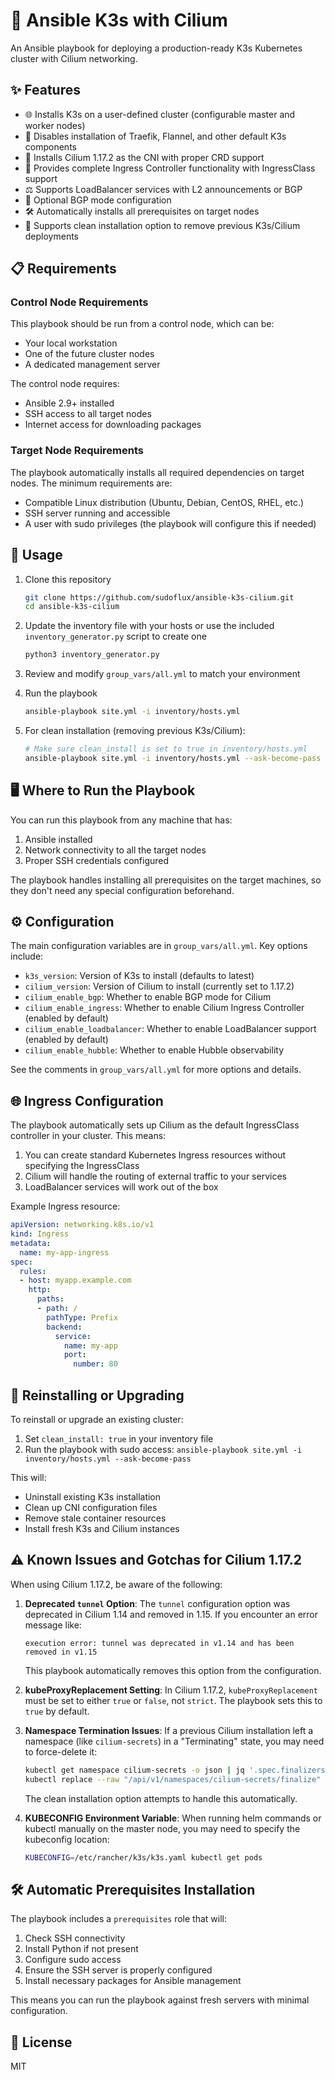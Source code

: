 # 🚀 Ansible K3s with Cilium

An Ansible playbook for deploying a production-ready K3s Kubernetes cluster with Cilium networking.

## ✨ Features

- 🌐 Installs K3s on a user-defined cluster (configurable master and worker nodes)
- 🧩 Disables installation of Traefik, Flannel, and other default K3s components
- 🐙 Installs Cilium 1.17.2 as the CNI with proper CRD support
- 🚪 Provides complete Ingress Controller functionality with IngressClass support
- ⚖️ Supports LoadBalancer services with L2 announcements or BGP
- 📡 Optional BGP mode configuration
- 🛠️ Automatically installs all prerequisites on target nodes
- 🧹 Supports clean installation option to remove previous K3s/Cilium deployments

## 📋 Requirements

### Control Node Requirements
This playbook should be run from a control node, which can be:
- Your local workstation
- One of the future cluster nodes
- A dedicated management server

The control node requires:
- Ansible 2.9+ installed
- SSH access to all target nodes
- Internet access for downloading packages

### Target Node Requirements
The playbook automatically installs all required dependencies on target nodes. The minimum requirements are:
- Compatible Linux distribution (Ubuntu, Debian, CentOS, RHEL, etc.)
- SSH server running and accessible
- A user with sudo privileges (the playbook will configure this if needed)

## 🚦 Usage

1. Clone this repository
   ```bash
   git clone https://github.com/sudoflux/ansible-k3s-cilium.git
   cd ansible-k3s-cilium
   ```

2. Update the inventory file with your hosts or use the included `inventory_generator.py` script to create one
   ```bash
   python3 inventory_generator.py
   ```

3. Review and modify `group_vars/all.yml` to match your environment

4. Run the playbook
   ```bash
   ansible-playbook site.yml -i inventory/hosts.yml
   ```

5. For clean installation (removing previous K3s/Cilium):
   ```bash
   # Make sure clean_install is set to true in inventory/hosts.yml
   ansible-playbook site.yml -i inventory/hosts.yml --ask-become-pass
   ```

## 🖥️ Where to Run the Playbook

You can run this playbook from any machine that has:
1. Ansible installed
2. Network connectivity to all the target nodes
3. Proper SSH credentials configured

The playbook handles installing all prerequisites on the target machines, so they don't need any special configuration beforehand.

## ⚙️ Configuration

The main configuration variables are in `group_vars/all.yml`. Key options include:

- `k3s_version`: Version of K3s to install (defaults to latest)
- `cilium_version`: Version of Cilium to install (currently set to 1.17.2)
- `cilium_enable_bgp`: Whether to enable BGP mode for Cilium
- `cilium_enable_ingress`: Whether to enable Cilium Ingress Controller (enabled by default)
- `cilium_enable_loadbalancer`: Whether to enable LoadBalancer support (enabled by default)
- `cilium_enable_hubble`: Whether to enable Hubble observability

See the comments in `group_vars/all.yml` for more options and details.

## 🌐 Ingress Configuration

The playbook automatically sets up Cilium as the default IngressClass controller in your cluster. This means:

1. You can create standard Kubernetes Ingress resources without specifying the IngressClass
2. Cilium will handle the routing of external traffic to your services
3. LoadBalancer services will work out of the box

Example Ingress resource:
```yaml
apiVersion: networking.k8s.io/v1
kind: Ingress
metadata:
  name: my-app-ingress
spec:
  rules:
  - host: myapp.example.com
    http:
      paths:
      - path: /
        pathType: Prefix
        backend:
          service:
            name: my-app
            port:
              number: 80
```

## 🔄 Reinstalling or Upgrading

To reinstall or upgrade an existing cluster:

1. Set `clean_install: true` in your inventory file
2. Run the playbook with sudo access: `ansible-playbook site.yml -i inventory/hosts.yml --ask-become-pass`

This will:
- Uninstall existing K3s installation
- Clean up CNI configuration files
- Remove stale container resources
- Install fresh K3s and Cilium instances

## ⚠️ Known Issues and Gotchas for Cilium 1.17.2

When using Cilium 1.17.2, be aware of the following:

1. **Deprecated `tunnel` Option**: The `tunnel` configuration option was deprecated in Cilium 1.14 and removed in 1.15. If you encounter an error message like:
   ```
   execution error: tunnel was deprecated in v1.14 and has been removed in v1.15
   ```
   This playbook automatically removes this option from the configuration.

2. **kubeProxyReplacement Setting**: In Cilium 1.17.2, `kubeProxyReplacement` must be set to either `true` or `false`, not `strict`. The playbook sets this to `true` by default.

3. **Namespace Termination Issues**: If a previous Cilium installation left a namespace (like `cilium-secrets`) in a "Terminating" state, you may need to force-delete it:
   ```bash
   kubectl get namespace cilium-secrets -o json | jq '.spec.finalizers = []' > temp.json
   kubectl replace --raw "/api/v1/namespaces/cilium-secrets/finalize" -f temp.json
   ```
   The clean installation option attempts to handle this automatically.

4. **KUBECONFIG Environment Variable**: When running helm commands or kubectl manually on the master node, you may need to specify the kubeconfig location:
   ```bash
   KUBECONFIG=/etc/rancher/k3s/k3s.yaml kubectl get pods
   ```

## 🛠️ Automatic Prerequisites Installation

The playbook includes a `prerequisites` role that will:
1. Check SSH connectivity
2. Install Python if not present
3. Configure sudo access
4. Ensure the SSH server is properly configured
5. Install necessary packages for Ansible management

This means you can run the playbook against fresh servers with minimal configuration.

## 📜 License

MIT